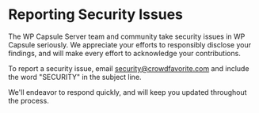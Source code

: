 # Reporting Security Issues

The WP Capsule Server team and community take security issues in WP Capsule seriously. We appreciate your efforts to responsibly disclose your findings, and will make every effort to acknowledge your contributions.

To report a security issue, email [security@crowdfavorite.com](mailto:security@crowdfavorite.com) and include the word "SECURITY" in the subject line.

We'll endeavor to respond quickly, and will keep you updated throughout the process.
